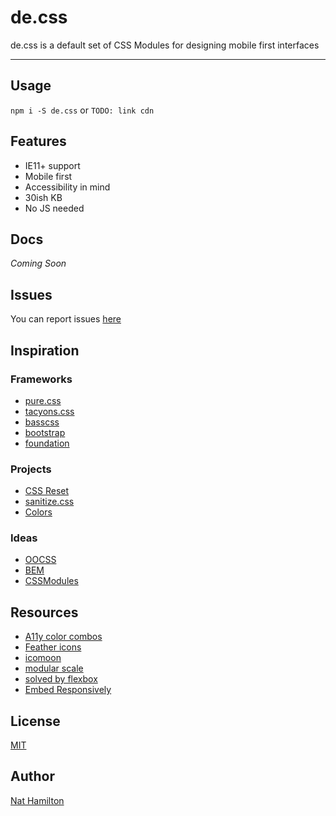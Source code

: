 # de.css
de.css is a default set of CSS Modules for designing mobile first interfaces
<hr>

## Usage

```npm i -S de.css``` or
```TODO: link cdn```
## Features
* IE11+ support
* Mobile first
* Accessibility in mind
* 30ish KB
* No JS needed

<!--## Goals
* Highly readable
* Predictable
* Composable-->

## Docs
<i>Coming Soon</i>

## Issues
You can report issues [here](https://github.com/nnnnat/de.css/issues)

## Inspiration

### Frameworks
* [pure.css](https://purecss.io/)
* [tacyons.css](tachyons.io)
* [basscss](http://basscss.com/)
* [bootstrap](http://getbootstrap.com/)
* [foundation](http://foundation.zurb.com/)

### Projects
* [CSS Reset](https://meyerweb.com/eric/tools/css/reset/)
* [sanitize.css](https://jonathantneal.github.io/sanitize.css/)
* [Colors](clrs.cc)

### Ideas
* [OOCSS](https://github.com/stubbornella/oocss/wiki/FAQ)
* [BEM](http://getbem.com/introduction/)
* [CSSModules](https://github.com/css-modules/css-modules)

## Resources
* [A11y color combos](http://clrs.cc/a11y/)
* [Feather icons](https://feathericons.com/)
* [icomoon](icomoon.io/app)
* [modular scale](http://www.modularscale.com/)
* [solved by flexbox](https://philipwalton.github.io/solved-by-flexbox/)
* [Embed Responsively](http://embedresponsively.com/)

## License
[MIT](https://github.com/nnnnat/de.css/blob/master/LICENSE)

## Author
[Nat Hamilton](http://nnnn.at)
